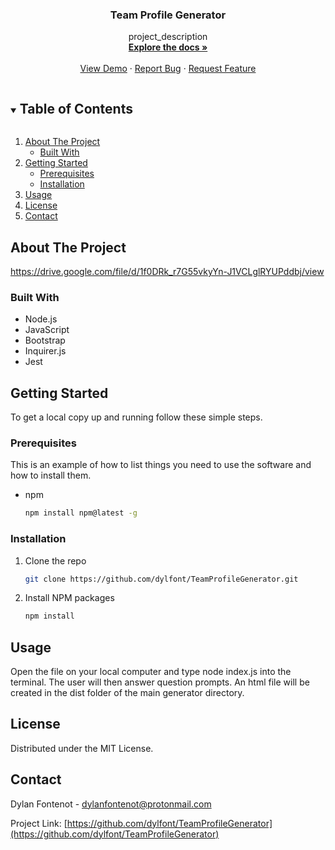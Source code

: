 
<h3 align="center">Team Profile Generator</h3>

  <p align="center">
    project_description
    <br />
    <a href="https://https://github.com/dylfont/TeamProfileGenerator"><strong>Explore the docs »</strong></a>
    <br />
    <br />
    <a href="https://https://github.com/dylfont/TeamProfileGenerator">View Demo</a>
    ·
    <a href="https://https://github.com/dylfont/TeamProfileGenerator/issues">Report Bug</a>
    ·
    <a href="https://https://github.com/dylfont/TeamProfileGenerator/issues">Request Feature</a>
  </p>
</p>


<details open="open">
  <summary><h2 style="display: inline-block">Table of Contents</h2></summary>
  <ol>
    <li>
      <a href="#about-the-project">About The Project</a>
      <ul>
        <li><a href="#built-with">Built With</a></li>
      </ul>
    </li>
    <li>
      <a href="#getting-started">Getting Started</a>
      <ul>
        <li><a href="#prerequisites">Prerequisites</a></li>
        <li><a href="#installation">Installation</a></li>
      </ul>
    </li>
    <li><a href="#usage">Usage</a></li>
    <li><a href="#license">License</a></li>
    <li><a href="#contact">Contact</a></li>
  </ol>
</details>



## About The Project

https://drive.google.com/file/d/1f0DRk_r7G55vkyYn-J1VCLglRYUPddbj/view

### Built With

* Node.js 
* JavaScript
* Bootstrap
* Inquirer.js
* Jest 



## Getting Started

To get a local copy up and running follow these simple steps.

### Prerequisites

This is an example of how to list things you need to use the software and how to install them.
* npm
  ```sh
  npm install npm@latest -g
  ```

### Installation

1. Clone the repo
   ```sh
   git clone https://github.com/dylfont/TeamProfileGenerator.git
   ```
2. Install NPM packages
   ```sh
   npm install
   ```


## Usage

Open the file on your local computer and type node index.js into the terminal. The user will then answer question prompts. An html file will be created in the dist folder of the main generator directory.






## License

Distributed under the MIT License.



<!-- CONTACT -->
## Contact

Dylan Fontenot - dylanfontenot@protonmail.com

Project Link: [https://github.com/dylfont/TeamProfileGenerator](https://github.com/dylfont/TeamProfileGenerator)